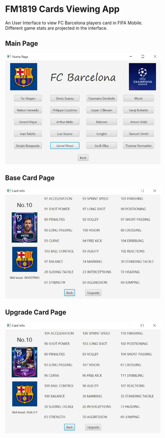 # FM1819 Cards Viewing App
An User Interface to view FC Barcelona players card in FIFA Mobile.
Different game stats are projected in the interface.

## Main Page

![alt text](HomePage.jpg)


## Base Card Page

![alt text](BasicCard.jpg)


## Upgrade Card Page

![alt text](UpgradeCard.jpg)

